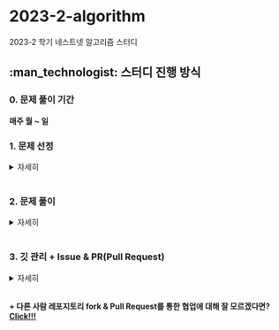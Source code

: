 # 2023-2-algorithm
2023-2 학기 네스트넷 알고리즘 스터디 

<h2>
  :man_technologist: 스터디 진행 방식 
</h2>

<h3><b>0. 문제 풀이 기간 </b> </h3>
<b>매주 월 ~ 일</b>

<br>

<h3><b>1. 문제 선정 </b> </h3>
<details>
  <summary>자세히</summary>
  <ul>
    <li>매 주 금~일에 <a href="https://devjeong.com/algorithm/algorithm-1/">백준 문제 추천 사이트</a>에서 알고리즘 당 세 문제를 선정한다. (스터디장 주관)</li>
    <li>문제 선정 후 <a href="https://www.acmicpc.net/group/workbook/18220">백준 23-2 네넷 알고리즘 스터디 그룹</a>에 주차+문제를 추가한다. (스터디장 or 도현 주관)</li>
    <li>이슈를 작성한다. (스터디장 주관)</li>
  </ul>
</details>

<br>

<h3><b>2. 문제 풀이 </b> </h3>
<details>
  <summary>자세히</summary>
  <ul>
    <li>폴더 구조 : 본인 이름 / week_해당 주 / Boj문제번호 이름으로 설정한 소스코드 <b>ex) KimSeongHo / week_1 / Boj1343.java</b> </li>
    <li>30분 ~ 1시간 생각해도 방법이 떠오르지 않으면 구글에 검색 후 공부하여 문제를 푼다. </li>
    <li>복잡한 부분이나 핵심 알고리즘에 주석을 단다.</li>
  </ul>
</details>

<br>

<h3><b>3. 깃 관리 + Issue & PR(Pull Request) </b> </h3>
<details>
  <summary>자세히</summary>
  ++참고 : 사진 클릭하면 잘보임
  <ol>
    <li>프로젝트를 생성한다.</li>
    <li>
      Nestnet-study Organization의 nestnet_algorithm_2023_2 레포지토리를 fork 한다
      <img src="https://github.com/Nestnet-study/nestnet_algorithm_2023_2/assets/81570533/d508321f-85e7-4e87-a9af-eba45c1a9f37", width=100%>
    </li>
    <li>
      fork 후에는 내 레포지토리가 생기는데, organization의 레포지토리는 "organization 이름 / 레포지토리 이름" 인데, 내 레포지토리는 "아이디 / 레포지토리 이름" 인 것을 확인할 수 있다. 해당 레포지토리를 clone한다. 
      <img src="https://github.com/Nestnet-study/nestnet_algorithm_2023_2/assets/81570533/1eb7b8b0-c360-46a4-b922-2098b6200048", width=100%>
    </li>
    <li>
      프로젝트를 생성하고 적절한 위치에서 "git clone 레포지토리" 를 해준다. 내 경우, C:\InteliJ_workspace\2023-nestnet-algo\src\ 하위에서 clone을 해주었다.(java) <br>
      클론한 레포지토리 하위에 본인의 이름으로 폴더를 생성하고, 해당 폴더 하위에 주차별 패키지를 만든다. 템플릿 : <b>이름/week_해당주차</b> <br> ex) KimSeongHo/week_1
      <img src="https://github.com/Nestnet-study/nestnet_algorithm_2023_2/assets/81570533/6cbaef03-6027-4ff7-b2a7-8004047ddf34", width=100%>
      <img src="https://github.com/Nestnet-study/nestnet_algorithm_2023_2/assets/81570533/16f934d6-8fbc-4ac0-97df-026e3d8d429b", width=100%>
    </li>
    <li>
      week_해당주차 하위에 소스파일을 생성한다. 템플릿 : <b>Boj문제번호</b> ex) week_1/Boj1343.java
    </li>
    <li>
      해당 주차 문제를 모두 풀면 "git add 본인 이름" -> git commit -m "(#이슈번호) [해당주차] 이름" 으로 커밋을 한 후 본인 레포지토리에 push 한다. ex) git commit -m "(#3) [1주차] 김성호"
      <img src="https://github.com/Nestnet-study/nestnet_algorithm_2023_2/assets/81570533/2c14488a-3965-45fa-a995-eff56029e28f", width=100%>
    </li>
    <li>
      본인 레포지토리에 push가 잘 된 것을 확인한 후, 
      <img src="https://github.com/Nestnet-study/nestnet_algorithm_2023_2/assets/81570533/b2929c50-9cb1-454d-aa8c-2cfeaa53abdb", width=100%>
      PR을 생성한다. 
      <img src="https://github.com/Nestnet-study/nestnet_algorithm_2023_2/assets/81570533/dfe7690a-c94d-40c3-b917-bd7ba30792f5", width=100%>
    </li>
    <li>
      head repository는 fork해서 가져온 내 레포지토리이고, base repository는 organization의 레포지토리이다. head의 main 브랜치에서 에서 base의 main 브랜치로 PR을 보내는 것이다.  
      <img src="https://github.com/Nestnet-study/nestnet_algorithm_2023_2/assets/81570533/e6b83f31-89ec-4c28-9e81-0136306a00d2", width=100%>
    </li>
    <li>
      PR 제목 템플릿 : [해당 주차] 이름 ex) [1주차] 김성호 으로 PR을 작성한다. 내용은 각 문제를 쓰고 어떻게 풀었는지, 다른사람에게 알려주고 싶은 내용은 무엇인지 작성한다. (딱히 없으면 뭐..)
      <img src="https://github.com/Nestnet-study/nestnet_algorithm_2023_2/assets/81570533/d30d987a-bdd1-4204-9e05-49ed9652e049", width=100%>
    </li>
  </ol>
</details>

<br>

<b>+ 다른 사람 레포지토리 fork & Pull Request를 통한 협업에 대해 잘 모르겠다면? <a href="https://inpa.tistory.com/entry/GIT-%E2%9A%A1%EF%B8%8F-%EA%B9%83%ED%97%99-PRPull-Request-%EB%B3%B4%EB%82%B4%EB%8A%94-%EB%B0%A9%EB%B2%95-folk-issue">Click!!!</a></b>
